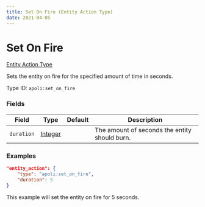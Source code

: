 ```yaml
---
title: Set On Fire (Entity Action Type)
date: 2021-04-05
---
```


# Set On Fire

[Entity Action Type](../entity_action_types.md)

Sets the entity on fire for the specified amount of time in seconds.

Type ID: `apoli:set_on_fire`


### Fields

Field  | Type | Default | Description
-------|------|---------|-------------
`duration` | [Integer](../data_types/integer.md) |  | The amount of seconds the entity should burn.


### Examples

```json
"entity_action": {
    "type": "apoli:set_on_fire",
    "duration": 5
}
```

This example will set the entity on fire for 5 seconds.
